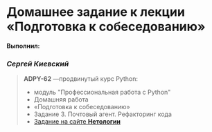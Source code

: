 # Домашнее задание к лекции «Подготовка к собеседованию»

**Выполнил:** 
### _Сергей Киевский_

> **ADPY-62** —продвинутый курс Python: 
> *    модуль "Профессиональная работа с Python"
> *    Домашняя работа
> *    «Подготовка к собеседованию»
> * Задание 3. Почтовый агент. Рефакторинг кода
> *    [Задание на сайте **Нетологии**](https://github.com/netology-code/py-homeworks-advanced/tree/master/7.Interview)
